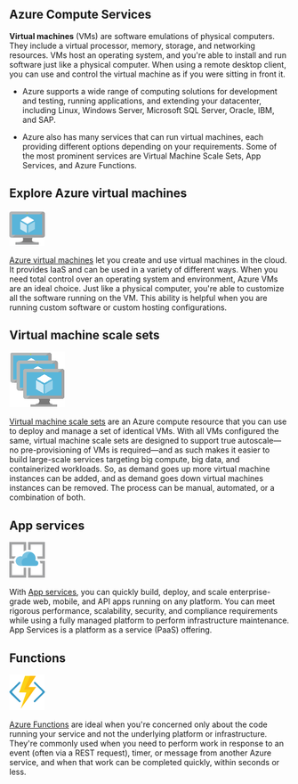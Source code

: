 ## Azure Compute Services

**Virtual machines** (VMs) are software emulations of physical computers. They include a virtual processor, memory, storage, and networking resources. VMs host an operating system, and you're able to install and run software just like a physical computer. When using a remote desktop client, you can use and control the virtual machine as if you were sitting in front it.

+ Azure supports a wide range of computing solutions for development and testing, running applications, and extending your datacenter, including Linux, Windows Server, Microsoft SQL Server, Oracle, IBM, and SAP.

+ Azure also has many services that can run virtual machines, each providing different options depending on your requirements. Some of the most prominent services are Virtual Machine Scale Sets, App Services, and Azure Functions.

## Explore Azure virtual machines

![Virtual machine icon.](../media/iconvm.png)

[Azure virtual machines](https://azure.microsoft.com/services/virtual-machines/?azure-portal=true) let you create and use virtual machines in the cloud. It provides IaaS and can be used in a variety of different ways. When you need total control over an operating system and environment, Azure VMs are an ideal choice. Just like a physical computer, you're able to customize all the software running on the VM. This ability is helpful when you are running custom software or custom hosting configurations. 

## Virtual machine scale sets

![Azure virtual machines scale sets icon](../media/iconscalesets.png)

[Virtual machine scale sets](https://azure.microsoft.com/services/virtual-machine-scale-sets/) are an Azure compute resource that you can use to deploy and manage a set of identical VMs. With all VMs configured the same, virtual machine scale sets are designed to support true autoscale—no pre-provisioning of VMs is required—and as such makes it easier to build large-scale services targeting big compute, big data, and containerized workloads. So, as demand goes up more virtual machine instances can be added, and as demand goes down virtual machines instances can be removed. The process can be manual, automated, or a combination of both. 

## App services

![App services icon](../media/iconappservice.png)

With [App services](https://azure.microsoft.com/services/app-service/), you can quickly build, deploy, and scale enterprise-grade web, mobile, and API apps running on any platform. You can meet rigorous performance, scalability, security, and compliance requirements while using a fully managed platform to perform infrastructure maintenance. App Services is a platform as a service (PaaS) offering. 

## Functions

![Image representing Azure Functions](../media/iconfunctions.png)

[Azure Functions](https://azure.microsoft.com/services/functions/) are ideal when you're concerned only about the code running your service and not the underlying platform or infrastructure. They're commonly used when you need to perform work in response to an event (often via a REST request), timer, or message from another Azure service, and when that work can be completed quickly, within seconds or less. 

